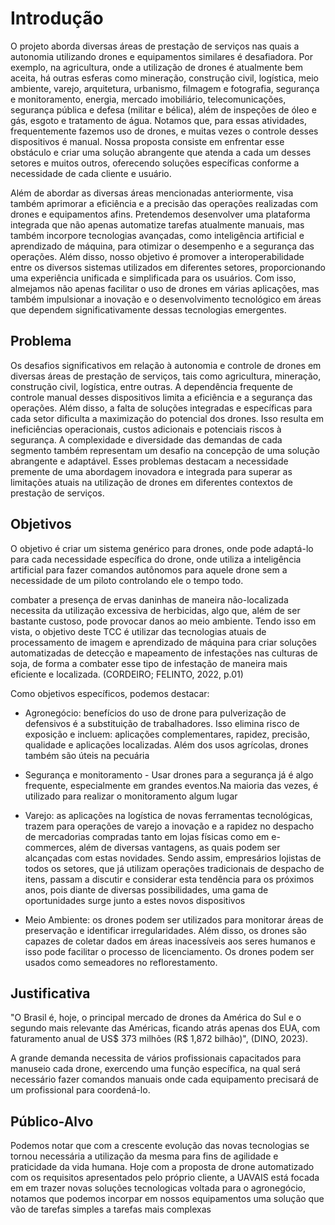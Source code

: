 # Introdução

O projeto aborda diversas áreas de prestação de serviços nas quais a autonomia utilizando drones e equipamentos similares é desafiadora. Por exemplo, na agricultura, onde a utilização de drones é atualmente bem aceita, há outras esferas como mineração, construção civil, logística, meio ambiente, varejo, arquitetura, urbanismo, filmagem e fotografia, segurança e monitoramento, energia, mercado imobiliário, telecomunicações, segurança pública e defesa (militar e bélica), além de inspeções de óleo e gás, esgoto e tratamento de água. Notamos que, para essas atividades, frequentemente fazemos uso de drones, e muitas vezes o controle desses dispositivos é manual. Nossa proposta consiste em enfrentar esse obstáculo e criar uma solução abrangente que atenda a cada um desses setores e muitos outros, oferecendo soluções específicas conforme a necessidade de cada cliente e usuário.

Além de abordar as diversas áreas mencionadas anteriormente, visa também aprimorar a eficiência e a precisão das operações realizadas com drones e equipamentos afins. Pretendemos desenvolver uma plataforma integrada que não apenas automatize tarefas atualmente manuais, mas também incorpore tecnologias avançadas, como inteligência artificial e aprendizado de máquina, para otimizar o desempenho e a segurança das operações. Além disso, nosso objetivo é promover a interoperabilidade entre os diversos sistemas utilizados em diferentes setores, proporcionando uma experiência unificada e simplificada para os usuários. Com isso, almejamos não apenas facilitar o uso de drones em várias aplicações, mas também impulsionar a inovação e o desenvolvimento tecnológico em áreas que dependem significativamente dessas tecnologias emergentes.


## Problema
Os desafios significativos em relação à autonomia e controle de drones em diversas áreas de prestação de serviços, tais como agricultura, mineração, construção civil, logística, entre outras. A dependência frequente de controle manual desses dispositivos limita a eficiência e a segurança das operações. Além disso, a falta de soluções integradas e específicas para cada setor dificulta a maximização do potencial dos drones. Isso resulta em ineficiências operacionais, custos adicionais e potenciais riscos à segurança. A complexidade e diversidade das demandas de cada segmento também representam um desafio na concepção de uma solução abrangente e adaptável. Esses problemas destacam a necessidade premente de uma abordagem inovadora e integrada para superar as limitações atuais na utilização de drones em diferentes contextos de prestação de serviços.


## Objetivos

O objetivo é criar um sistema genérico para drones, onde pode adaptá-lo para cada necessidade específica do drone, onde utiliza a inteligência artificial para fazer comandos autônomos para aquele drone sem a necessidade de um piloto  controlando ele o tempo todo.

combater a presença de ervas daninhas de maneira não-localizada necessita da utilização excessiva de herbicidas, algo que, além de ser bastante custoso, pode provocar danos ao meio ambiente. Tendo isso em vista, o objetivo deste TCC é utilizar das tecnologias atuais de processamento de imagem e aprendizado de máquina para criar soluções automatizadas de detecção e mapeamento de infestações nas culturas de soja, de forma a combater esse tipo de infestação de maneira mais eficiente e localizada. (CORDEIRO; FELINTO, 2022, p.01)

Como objetivos específicos, podemos destacar:

- Agronegócio: benefícios do uso de drone para pulverização de defensivos é a substituição de trabalhadores. Isso elimina risco de exposição e incluem: aplicações complementares, rapidez, precisão, qualidade e aplicações localizadas. Além dos usos agrícolas, drones também são úteis na pecuária

- Segurança e monitoramento - Usar drones para a segurança já é algo frequente, especialmente em grandes eventos.Na maioria das vezes, é utilizado para realizar o monitoramento algum lugar


- Varejo: as aplicações na logística de novas ferramentas tecnológicas, trazem para operações de varejo a inovação e a rapidez no despacho de mercadorias compradas tanto em lojas físicas como em e-commerces, além de diversas  vantagens, as quais podem ser alcançadas com estas novidades. Sendo assim, empresários lojistas de todos os setores, que já utilizam operações tradicionais de despacho de itens, passam a discutir e considerar esta tendência para os próximos anos, pois diante de diversas possibilidades, uma gama de oportunidades surge junto a estes novos dispositivos

- Meio Ambiente: os drones podem ser utilizados para monitorar áreas de preservação e identificar irregularidades. Além disso, os drones são capazes de coletar dados em áreas inacessíveis aos seres humanos e isso pode facilitar o processo de licenciamento. Os drones podem ser usados como semeadores no reflorestamento.

## Justificativa

"O Brasil é, hoje, o principal mercado de drones da América do Sul e o segundo mais relevante das Américas, ficando atrás apenas dos EUA, com faturamento anual de US$ 373 milhões (R$ 1,872 bilhão)", (DINO, 2023).

A grande demanda necessita de vários profissionais capacitados para manuseio cada drone, exercendo uma função específica, na qual será necessário fazer comandos manuais onde cada equipamento precisará de um profissional para coordená-lo.


## Público-Alvo

Podemos notar que com a crescente evolução das novas tecnologias se tornou necessária a utilização da mesma para fins de agilidade e praticidade da vida humana. Hoje com a proposta de drone automatizado com os requisitos apresentados pelo próprio cliente, a  UAVAIS está focada em em trazer novas soluções tecnologicas voltada para o agronegócio, notamos que podemos incorpar em nossos equipamentos uma solução que vão de tarefas simples a tarefas mais complexas 


